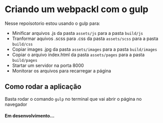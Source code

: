 # Criando um webpackl com o gulp
Nesse repoísotorio estou usando o gulp para:

- Minificar arquivos .js da pasta `assets/js` para a pasta `build/js` 
- Tranformar aquivos .scss para .css da pasta `assets/scss` para a pasta `build/css`
- Copiar images .jpg da pasta `assets/images` para a pasta `build/images`
- Copiar o arquivo index.html da pasta `assets/pages` para a pasta `build/pages`
- Startar um servidor na porta 8000
- Monitorar os arquivos para recarregar a página

## Como rodar a aplicação

Basta rodar o comando `gulp` no terminal que vai abrir o página no navegador

#### Em desenvolvimento...